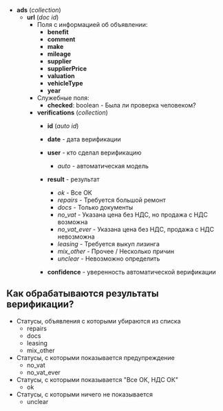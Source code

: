 - **ads** (*collection*)
    - **url** (*doc id*)
        - Поля с информацией об объявлении: 
            - **benefit**
            - **comment**
            - **make**
            - **mileage**
            - **supplier**
            - **supplierPrice**
            - **valuation**
            - **vehicleType**
            - **year** 
        - Служебные поля:
            - **checked**: boolean - Была ли проверка человеком?
        - **verifications** (*collection*)
            - **id** (*auto id*)
            - **date** - дата верификации
            - **user** - кто сделал верификацию 
              - *auto* - автоматическая модель

            - **result** - результат
                - *ok* - Все ОК
                - *repairs* - Требуется большой ремонт
                - *docs* - Только документы
                - *no_vat* - Указана цена без НДС, но продажа с НДС возможна
                -   *no_vat_ever* - Указана цена без НДС, продажа с НДС невозможна
                -   *leasing* - Требуется выкуп лизинга
                -   *mix_other* - Прочее / Несколько причин
                - *unclear* - Невозможно определить

            - **confidence** - уверенность автоматической верификации

## Как обрабатываются результаты верификации?

- Статусы, объявления с которыми убираются из списка
    - repairs
    - docs
    - leasing
    - mix_other
- Статусы, с которыми показывается предупреждение
    - no_vat
    - no_vat_ever
- Статусы, с которыми показывается "Все ОК, НДС ОК"
    - ok
- Статусы, с которыми ничего не показывается
    - unclear